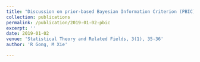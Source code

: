 ```yaml
---
title: "Discussion on prior-based Bayesian Information Criterion (PBIC) by MJ Bayarri, James O. Berger, Woncheol Jang, Surajit Ray, Luis R. Pericchi, and Ingmar Visser"
collection: publications
permalink: /publication/2019-01-02-pbic
excerpt: ''
date: 2019-01-02
venue: 'Statistical Theory and Related Fields, 3(1), 35-36'
author: 'R Gong, M Xie'

---
```


